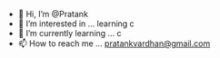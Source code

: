 - 👋 Hi, I’m @Pratank
- 👀 I’m interested in ... learning c 
- 🌱 I’m currently learning ... c
- 📫 How to reach me ... pratankvardhan@gmail.com 

<!---
Pratank/Pratank is a ✨ special ✨ repository because its `README.md` (this file) appears on your GitHub profile.
You can click the Preview link to take a look at your changes.
--->

